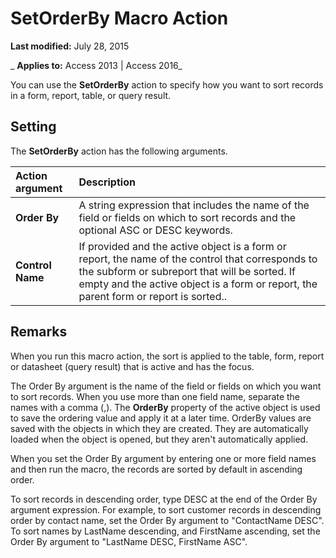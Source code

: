 
# SetOrderBy Macro Action

 **Last modified:** July 28, 2015

 _ **Applies to:** Access 2013 | Access 2016_

You can use the  **SetOrderBy** action to specify how you want to sort records in a form, report, table, or query result.


## Setting

The  **SetOrderBy** action has the following arguments.



|**Action argument**|**Description**|
|:-----|:-----|
|**Order By**|A string expression that includes the name of the field or fields on which to sort records and the optional ASC or DESC keywords.|
|**Control Name**|If provided and the active object is a form or report, the name of the control that corresponds to the subform or subreport that will be sorted. If empty and the active object is a form or report, the parent form or report is sorted.. |

## Remarks

When you run this macro action, the sort is applied to the table, form, report or datasheet (query result) that is active and has the focus.

The Order By argument is the name of the field or fields on which you want to sort records. When you use more than one field name, separate the names with a comma (,). The  **OrderBy** property of the active object is used to save the ordering value and apply it at a later time. OrderBy values are saved with the objects in which they are created. They are automatically loaded when the object is opened, but they aren't automatically applied.

When you set the Order By argument by entering one or more field names and then run the macro, the records are sorted by default in ascending order. 

To sort records in descending order, type DESC at the end of the Order By argument expression. For example, to sort customer records in descending order by contact name, set the Order By argument to "ContactName DESC". To sort names by LastName descending, and FirstName ascending, set the Order By argument to "LastName DESC, FirstName ASC".

